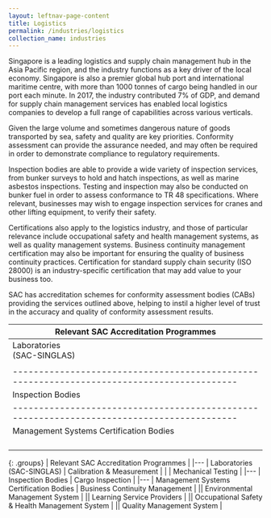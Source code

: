 ```yaml
---
layout: leftnav-page-content
title: Logistics
permalink: /industries/logistics
collection_name: industries
---
```


Singapore is a leading logistics and supply chain management hub in the Asia Pacific region, and the industry functions as a key driver of the local economy. Singapore is also a premier global hub port and international maritime centre, with more than 1000 tonnes of cargo being handled in our port each minute. In 2017, the industry contributed 7% of GDP, and demand for supply chain management services has enabled local logistics companies to develop a full range of capabilities across various verticals. 

Given the large volume and sometimes dangerous nature of goods transported by sea, safety and quality are key priorities. Conformity assessment can provide the assurance needed, and may often be required in order to demonstrate compliance to regulatory requirements. 

Inspection bodies are able to provide a wide variety of inspection services, from bunker surveys to hold and hatch inspections, as well as marine asbestos inspections. Testing and inspection may also be conducted on bunker fuel in order to assess conformance to TR 48 specifications. Where relevant, businesses may wish to engage inspection services for cranes and other lifting equipment, to verify their safety.

Certifications also apply to the logistics industry, and those of particular relevance include occupational safety and health management systems, as well as quality management systems. Business continuity management certification may also be important for ensuring the quality of business continuity practices. Certification for standard supply chain security (ISO 28000) is an industry-specific certification that may add value to your business too. 
    
SAC has accreditation schemes for conformity assessment bodies (CABs) providing the services outlined above, helping to instil a higher level of trust in the accuracy and quality of conformity assessment results. 


| Relevant SAC Accreditation Programmes                                                    |
|------------------------------------------------------------------------------------------|
| Laboratories<br/>(SAC-SINGLAS)          | Calibration & Measurement                      |
|                                         | Mechanical Testing                             |
|------------------------------------------------------------------------------------------|
| Inspection Bodies                       | Cargo Inspection                               |
|------------------------------------------------------------------------------------------|
| Management Systems Certification Bodies | Business Continuity Management                 |
|                                         | Environmental Management System                |
|                                         | Learning Service Providers                     |
|                                         | Occupational Safety & Health Management System |
|                                         | Quality Management System                      |

{: .groups}
| Relevant SAC Accreditation Programmes |
|---
| Laboratories<br/>(SAC-SINGLAS) | Calibration & Measurement |
| | Mechanical Testing |
|---
| Inspection Bodies | Cargo Inspection |
|---
| Management Systems Certification Bodies | Business Continuity Management |
|| Environmental Management System |
|| Learning Service Providers |
|| Occupational Safety & Health Management System |
|| Quality Management System |

